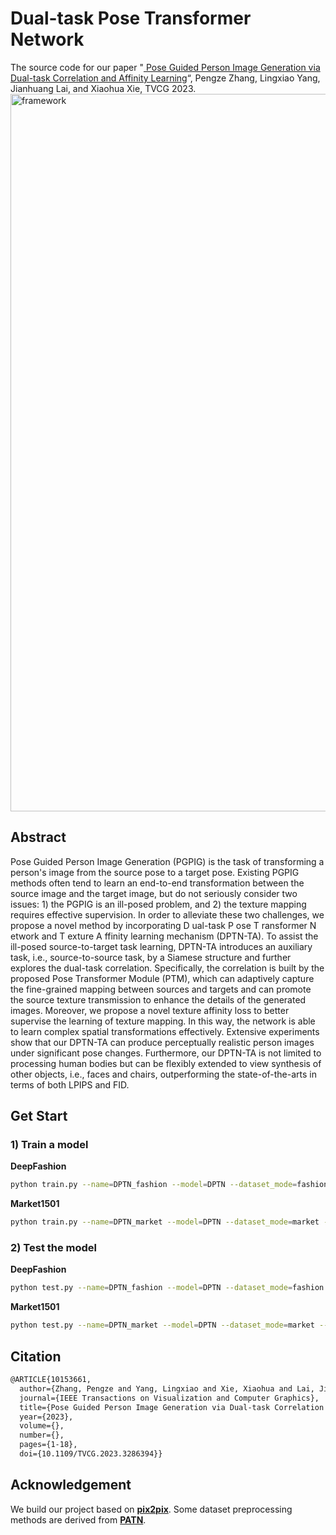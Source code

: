 # Dual-task Pose Transformer Network
The source code for our paper "[
Pose Guided Person Image Generation via Dual-task Correlation and Affinity Learning](https://ieeexplore.ieee.org/abstract/document/10153661)“, Pengze Zhang, Lingxiao Yang, Jianhuang Lai, and Xiaohua Xie, TVCG 2023.
<img width="1148" alt="framework" src="https://user-images.githubusercontent.com/37894893/156797980-6387165c-3db8-48be-969f-011d3ecc3c05.png">

## Abstract

Pose Guided Person Image Generation (PGPIG) is the task of transforming a person's image from the source pose to a target pose. Existing PGPIG methods often tend to learn an end-to-end transformation between the source image and the target image, but do not seriously consider two issues: 1) the PGPIG is an ill-posed problem, and 2) the texture mapping requires effective supervision. In order to alleviate these two challenges, we propose a novel method by incorporating D ual-task P ose T ransformer N etwork and T exture A ffinity learning mechanism (DPTN-TA). To assist the ill-posed source-to-target task learning, DPTN-TA introduces an auxiliary task, i.e., source-to-source task, by a Siamese structure and further explores the dual-task correlation. Specifically, the correlation is built by the proposed Pose Transformer Module (PTM), which can adaptively capture the fine-grained mapping between sources and targets and can promote the source texture transmission to enhance the details of the generated images. Moreover, we propose a novel texture affinity loss to better supervise the learning of texture mapping. In this way, the network is able to learn complex spatial transformations effectively. Extensive experiments show that our DPTN-TA can produce perceptually realistic person images under significant pose changes. Furthermore, our DPTN-TA is not limited to processing human bodies but can be flexibly extended to view synthesis of other objects, i.e., faces and chairs, outperforming the state-of-the-arts in terms of both LPIPS and FID.


## Get Start

### 1) Train a model

**DeepFashion**
``` bash
python train.py --name=DPTN_fashion --model=DPTN --dataset_mode=fashion --dataroot=./dataset/fashion --batchSize 32 --gpu_id=0
```
**Market1501**

``` bash
python train.py --name=DPTN_market --model=DPTN --dataset_mode=market --dataroot=./dataset/market --dis_layers=3 --lambda_g=5 --lambda_rec 2 --t_s_ratio=0.8 --save_latest_freq=10400 --batchSize 32 --gpu_id=0
```

### 2) Test the model

**DeepFashion**
``` bash
python test.py --name=DPTN_fashion --model=DPTN --dataset_mode=fashion --dataroot=./dataset/fashion --which_epoch latest --results_dir ./results/DPTN_fashion --batchSize 1 --gpu_id=0
```

**Market1501**

``` bash
python test.py --name=DPTN_market --model=DPTN --dataset_mode=market --dataroot=./dataset/market --which_epoch latest --results_dir=./results/DPTN_market  --batchSize 1 --gpu_id=0
```

## Citation

```tex
@ARTICLE{10153661,
  author={Zhang, Pengze and Yang, Lingxiao and Xie, Xiaohua and Lai, Jianhuang},
  journal={IEEE Transactions on Visualization and Computer Graphics}, 
  title={Pose Guided Person Image Generation via Dual-task Correlation and Affinity Learning}, 
  year={2023},
  volume={},
  number={},
  pages={1-18},
  doi={10.1109/TVCG.2023.3286394}}
```
## Acknowledgement 

We build our project based on **[pix2pix](https://github.com/junyanz/pytorch-CycleGAN-and-pix2pix)**. Some dataset preprocessing methods are derived from **[PATN](https://github.com/tengteng95/Pose-Transfer)**.

